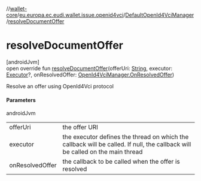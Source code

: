 //[wallet-core](../../../index.md)/[eu.europa.ec.eudi.wallet.issue.openid4vci](../index.md)/[DefaultOpenId4VciManager](index.md)/[resolveDocumentOffer](resolve-document-offer.md)

# resolveDocumentOffer

[androidJvm]\
open override fun [resolveDocumentOffer](resolve-document-offer.md)(offerUri: [String](https://kotlinlang.org/api/latest/jvm/stdlib/kotlin/-string/index.html), executor: [Executor](https://developer.android.com/reference/kotlin/java/util/concurrent/Executor.html)?, onResolvedOffer: [OpenId4VciManager.OnResolvedOffer](../-open-id4-vci-manager/-on-resolved-offer/index.md))

Resolve an offer using OpenId4Vci protocol

#### Parameters

androidJvm

| | |
|---|---|
| offerUri | the offer URI |
| executor | the executor defines the thread on which the callback will be called. If null, the callback will be called on the main thread |
| onResolvedOffer | the callback to be called when the offer is resolved |
